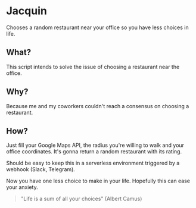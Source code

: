 Jacquin
=======
Chooses a random restaurant near your office so you have less choices in life.


What?
-----
This script intends to solve the issue of choosing a restaurant near the office.


Why?
----
Because me and my coworkers couldn't reach a consensus on choosing a restaurant.

How?
----
Just fill your Google Maps API, the radius you're willing to walk and your office coordinates.
It's gonna return a random restaurant with its rating.

Should be easy to keep this in a serverless environment triggered by a webhook (Slack, Telegram).

  
  
  
  
Now you have one less choice to make in your life. Hopefully this can ease your anxiety.
  
  
> "Life is a sum of all your choices"
> (Albert Camus)

